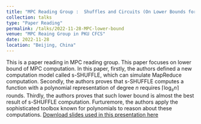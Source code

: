```yaml
---
title: "MPC Reading Group :  Shuffles and Circuits (On Lower Bounds for Modern Parallel Computation)"
collection: talks
type: "Paper Reading"
permalink: /talks/2022-11-28-MPC-lower-bound
venue: "MPC Reaing Group in PKU CFCS"
date: 2022-11-28
location: "Beijing, China"
---
```


This is a paper reading in MPC reading group. This paper focuses on lower bound of MPC computation. In this paper, firstly, the authors defined a new computation model called s-SHUFFLE, which can simulate MapReduce computation. Secondly, the authors proves that s-SHUFFLE computes a function with a polynomial representation of degree $n$ requires $\lceil \log_s n\rceil$ rounds. Thirdly, the authors proves that such lower bound is almost the best result of s-SHUFFLE computation. Furturemore, the authors apply the sophisticated toolbox known for polynomials to reason about these computations. [Download slides used in this presentation here](https://ShiZhuming.github.io/files/MPC_lower_bound.pdf)
